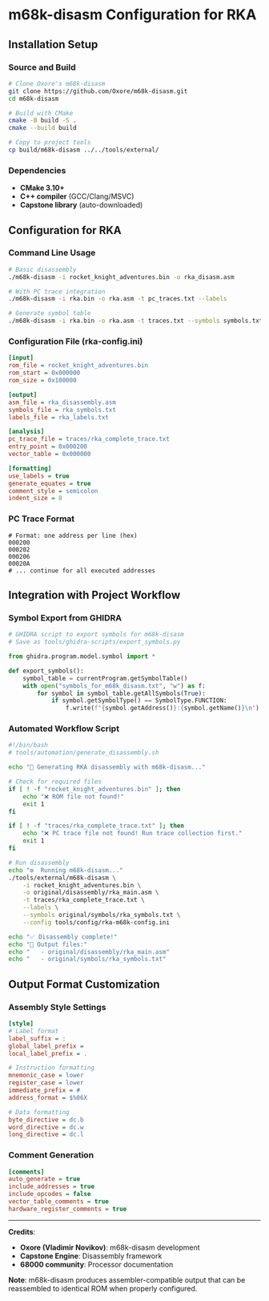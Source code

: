# m68k-disasm Configuration for RKA

## Installation Setup

### Source and Build
```bash
# Clone Oxore's m68k-disasm
git clone https://github.com/Oxore/m68k-disasm.git
cd m68k-disasm

# Build with CMake
cmake -B build -S .
cmake --build build

# Copy to project tools
cp build/m68k-disasm ../../tools/external/
```

### Dependencies
- **CMake 3.10+**
- **C++ compiler** (GCC/Clang/MSVC)
- **Capstone library** (auto-downloaded)

## Configuration for RKA

### Command Line Usage
```bash
# Basic disassembly
./m68k-disasm -i rocket_knight_adventures.bin -o rka_disasm.asm

# With PC trace integration
./m68k-disasm -i rka.bin -o rka.asm -t pc_traces.txt --labels

# Generate symbol table
./m68k-disasm -i rka.bin -o rka.asm -t traces.txt --symbols symbols.txt
```

### Configuration File (rka-config.ini)
```ini
[input]
rom_file = rocket_knight_adventures.bin
rom_start = 0x000000
rom_size = 0x100000

[output]  
asm_file = rka_disassembly.asm
symbols_file = rka_symbols.txt
labels_file = rka_labels.txt

[analysis]
pc_trace_file = traces/rka_complete_trace.txt
entry_point = 0x000200
vector_table = 0x000000

[formatting]
use_labels = true
generate_equates = true
comment_style = semicolon
indent_size = 8
```

### PC Trace Format
```
# Format: one address per line (hex)
000200
000202  
000206
00020A
# ... continue for all executed addresses
```

## Integration with Project Workflow

### Symbol Export from GHIDRA
```python
# GHIDRA script to export symbols for m68k-disasm
# Save as tools/ghidra-scripts/export_symbols.py

from ghidra.program.model.symbol import *

def export_symbols():
    symbol_table = currentProgram.getSymbolTable()
    with open("symbols_for_m68k_disasm.txt", "w") as f:
        for symbol in symbol_table.getAllSymbols(True):
            if symbol.getSymbolType() == SymbolType.FUNCTION:
                f.write(f"{symbol.getAddress()}:{symbol.getName()}\n")
```

### Automated Workflow Script
```bash
#!/bin/bash
# tools/automation/generate_disassembly.sh

echo "🔄 Generating RKA disassembly with m68k-disasm..."

# Check for required files
if [ ! -f "rocket_knight_adventures.bin" ]; then
    echo "❌ ROM file not found!"
    exit 1
fi

if [ ! -f "traces/rka_complete_trace.txt" ]; then
    echo "❌ PC trace file not found! Run trace collection first."
    exit 1
fi

# Run disassembly
echo "⚙️  Running m68k-disasm..."
./tools/external/m68k-disasm \
    -i rocket_knight_adventures.bin \
    -o original/disassembly/rka_main.asm \
    -t traces/rka_complete_trace.txt \
    --labels \
    --symbols original/symbols/rka_symbols.txt \
    --config tools/config/rka-m68k-config.ini

echo "✅ Disassembly complete!"
echo "📁 Output files:"
echo "   - original/disassembly/rka_main.asm"
echo "   - original/symbols/rka_symbols.txt"
```

## Output Format Customization

### Assembly Style Settings
```ini
[style]
# Label format
label_suffix = :
global_label_prefix = 
local_label_prefix = .

# Instruction formatting  
mnemonic_case = lower
register_case = lower
immediate_prefix = #
address_format = $%06X

# Data formatting
byte_directive = dc.b
word_directive = dc.w  
long_directive = dc.l
```

### Comment Generation
```ini
[comments]
auto_generate = true
include_addresses = true
include_opcodes = false
vector_table_comments = true
hardware_register_comments = true
```

---

**Credits**:
- **Oxore (Vladimir Novikov)**: m68k-disasm development
- **Capstone Engine**: Disassembly framework
- **68000 community**: Processor documentation

**Note**: m68k-disasm produces assembler-compatible output that can be reassembled to identical ROM when properly configured.
